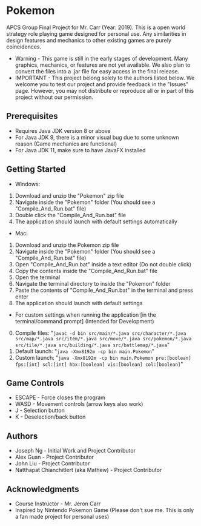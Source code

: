 # Pokemon
APCS Group Final Project for Mr. Carr (Year: 2019).
This is a open world strategy role playing game designed for personal use. Any similarities in design features and mechanics to other existing games are purely coincidences.
* Warning - This game is still in the early stages of development. Many graphics, mechanics, or features are not yet available. We also plan to convert the files into a .jar file for easy access in the final release.
* IMPORTANT - This project belong solely to the authors listed below. We welcome you to test our project and provide feedback in the "Issues" page. However, you may not distribute or reproduce all or in part of this project without our permission.
## Prerequisites
* Requires Java JDK version 8 or above
* For Java JDK 9, there is a minor visual bug due to some unknown reason (Game mechanics are functional)
* For Java JDK 11, make sure to have JavaFX installed
## Getting Started
* Windows:
1. Download and unzip the "Pokemon" zip file
2. Navigate inside the "Pokemon" folder (You should see a "Compile_And_Run.bat" file)
3. Double click the "Compile_And_Run.bat" file
4. The application should launch with default settings automatically
* Mac:
1. Download and unzip the Pokemon zip file
2. Navigate inside the "Pokemon" folder (You should see a "Compile_And_Run.bat" file)
3. Open "Compile_And_Run.bat" inside a text editor (Do not double click)
4. Copy the contents inside the "Compile_And_Run.bat" file
5. Open the terminal
6. Navigate the terminal directory to inside the "Pokemon" folder
7. Paste the contents of "Compile_And_Run.bat" in the terminal and press enter
8. The application should launch with default settings
* For custom settings when running the application [in the terminal/command prompt] (Intended for Development)
0. Compile files: "`javac -d bin src/main/*.java src/character/*.java src/map/*.java src/item/*.java src/move/*.java src/pokemon/*.java src/tile/*.java src/building/*.java src/battlemap/*.java`"
1. Default launch: "`java -Xmx8192m -cp bin main.Pokemon`"
2. Custom launch: "`java -Xmx8192m -cp bin main.Pokemon pre:[boolean] fps:[int] scl:[int] hbx:[boolean] vis:[boolean] col:[boolean]`"
## Game Controls
* ESCAPE - Force closes the program
* WASD - Movement controls (arrow keys also work)
* J - Selection button
* K - Deselection/back button
## Authors
* Joseph Ng - Initial Work and Project Contributor
* Alex Guan - Project Contributor
* John Liu - Project Contributor
* Natthapat Chianchitlert (aka Mathew) - Project Contributor
## Acknowledgments
* Course Instructor - Mr. Jeron Carr
* Inspired by Nintendo Pokemon Game (Please don't sue me. This is only a fan made project for personal uses)
